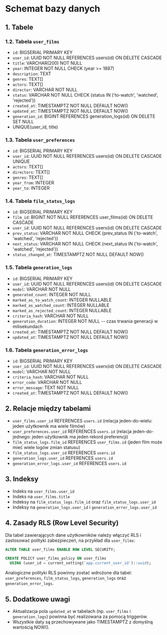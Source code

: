# Schemat bazy danych

## 1. Tabele

### 1.2. Tabela `user_films`
- `id`: BIGSERIAL PRIMARY KEY
- `user_id`: UUID NOT NULL REFERENCES users(id) ON DELETE CASCADE
- `title`: VARCHAR(200) NOT NULL
- `year`: INTEGER NOT NULL CHECK (year >= 1887)
- `description`: TEXT
- `genres`: TEXT[]
- `actors`: TEXT[]
- `director`: VARCHAR NOT NULL
- `status`: VARCHAR NOT NULL CHECK (status IN ('to-watch', 'watched', 'rejected'))
- `created_at`: TIMESTAMPTZ NOT NULL DEFAULT NOW()
- `updated_at`: TIMESTAMPTZ NOT NULL DEFAULT NOW()
- `generation_id`: BIGINT REFERENCES generation_logs(id) ON DELETE SET NULL
- UNIQUE(user_id, title)

### 1.3. Tabela `user_preferences`
- `id`: BIGSERIAL PRIMARY KEY
- `user_id`: UUID NOT NULL REFERENCES users(id) ON DELETE CASCADE UNIQUE
- `actors`: TEXT[]
- `directors`: TEXT[]
- `genres`: TEXT[]
- `year_from`: INTEGER
- `year_to`: INTEGER

### 1.4. Tabela `film_status_logs`
- `id`: BIGSERIAL PRIMARY KEY
- `film_id`: BIGINT NOT NULL REFERENCES user_films(id) ON DELETE CASCADE
- `user_id`: UUID NOT NULL REFERENCES users(id) ON DELETE CASCADE
- `prev_status`: VARCHAR NOT NULL CHECK (prev_status IN ('to-watch', 'watched', 'rejected'))
- `next_status`: VARCHAR NOT NULL CHECK (next_status IN ('to-watch', 'watched', 'rejected'))
- `status_changed_at`: TIMESTAMPTZ NOT NULL DEFAULT NOW()

### 1.5. Tabela `generation_logs`
- `id`: BIGSERIAL PRIMARY KEY
- `user_id`: UUID NOT NULL REFERENCES users(id) ON DELETE CASCADE
- `model`: VARCHAR NOT NULL
- `generated_count`: INTEGER NOT NULL
- `marked_as_to_watch_count`: INTEGER NULLABLE
- `marked_as_watched_count`: INTEGER NULLABLE
- `marked_as_rejected_count`: INTEGER NULLABLE
- `criteria_hash`: VARCHAR NOT NULL
- `generation_duration`: INTEGER NOT NULL  -- czas trwania generacji w milisekundach
- `created_at`: TIMESTAMPTZ NOT NULL DEFAULT NOW()
- `updated_at`: TIMESTAMPTZ NOT NULL DEFAULT NOW()

### 1.6. Tabela `generation_error_logs`
- `id`: BIGSERIAL PRIMARY KEY
- `user_id`: UUID NOT NULL REFERENCES users(id) ON DELETE CASCADE
- `model`: VARCHAR NOT NULL
- `criteria_hash`: VARCHAR NOT NULL
- `error_code`: VARCHAR NOT NULL
- `error_message`: TEXT NOT NULL
- `created_at`: TIMESTAMPTZ NOT NULL DEFAULT NOW()

## 2. Relacje między tabelami
- `user_films.user_id` REFERENCES `users.id` (relacja jeden-do-wielu: jeden użytkownik ma wiele filmów)
- `user_preferences.user_id` REFERENCES `users.id` (relacja jeden-do-jednego: jeden użytkownik ma jeden rekord preferencji)
- `film_status_logs.film_id` REFERENCES `user_films.id` (jeden film może mieć wiele logów zmian statusu)
- `film_status_logs.user_id` REFERENCES `users.id`
- `generation_logs.user_id` REFERENCES `users.id`
- `generation_error_logs.user_id` REFERENCES `users.id`

## 3. Indeksy
- Indeks na `user_films.user_id`
- Indeks na `user_films.title`
- Indeksy na `film_status_logs.film_id` oraz `film_status_logs.user_id`
- Indeksy na `generation_logs.user_id` i `generation_error_logs.user_id`

## 4. Zasady RLS (Row Level Security)
Dla tabel zawierających dane użytkowników należy włączyć RLS i zastosować polityki zabezpieczeń, na przykład dla `user_films`:

```sql
ALTER TABLE user_films ENABLE ROW LEVEL SECURITY;

CREATE POLICY user_films_policy ON user_films
  USING (user_id = current_setting('app.current_user_id')::uuid);
```

Analogiczne polityki RLS powinny zostać wdrożone dla tabel: `user_preferences`, `film_status_logs`, `generation_logs` oraz `generation_error_logs`.

## 5. Dodatkowe uwagi
- Aktualizacja pola `updated_at` w tabelach (np. `user_films` i `generation_logs`) powinna być realizowana za pomocą triggerów.
- Wszystkie daty są przechowywane jako TIMESTAMPTZ z domyślną wartością NOW().